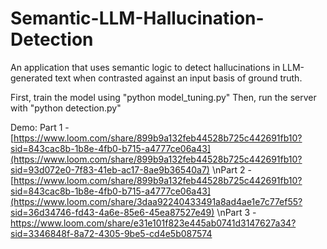# Semantic-LLM-Hallucination-Detection
An application that uses semantic logic to detect hallucinations in LLM-generated text when contrasted against an input basis of ground truth.

First, train the model using "python model_tuning.py"
Then, run the server with "python detection.py"

Demo:
Part 1 - [https://www.loom.com/share/899b9a132feb44528b725c442691fb10?sid=843cac8b-1b8e-4fb0-b715-a4777ce06a43](https://www.loom.com/share/899b9a132feb44528b725c442691fb10?sid=93d072e0-7f83-41eb-ac17-8ae9b36540a7)
\nPart 2 - [https://www.loom.com/share/899b9a132feb44528b725c442691fb10?sid=843cac8b-1b8e-4fb0-b715-a4777ce06a43](https://www.loom.com/share/3daa92240433491a8ad4ae1e7c77ef55?sid=36d34746-fd43-4a6e-85e6-45ea87527e49)
\nPart 3 - https://www.loom.com/share/e31e101f823e445ab0741d3147627a34?sid=3346848f-8a72-4305-9be5-cd4e5b087574
